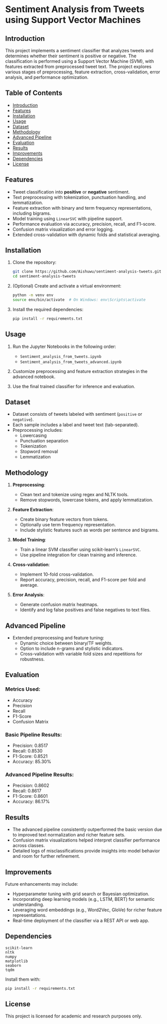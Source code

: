 # Sentiment Analysis from Tweets using Support Vector Machines

## Introduction

This project implements a sentiment classifier that analyzes tweets and determines whether their sentiment is positive or negative. The classification is performed using a Support Vector Machine (SVM), with features extracted from preprocessed tweet text. The project explores various stages of preprocessing, feature extraction, cross-validation, error analysis, and performance optimization.

## Table of Contents

- [Introduction](#introduction)
- [Features](#features)
- [Installation](#installation)
- [Usage](#usage)
- [Dataset](#dataset)
- [Methodology](#methodology)
- [Advanced Pipeline](#advanced-pipeline)
- [Evaluation](#evaluation)
- [Results](#results)
- [Improvements](#improvements)
- [Dependencies](#dependencies)
- [License](#license)

## Features

- Tweet classification into **positive** or **negative** sentiment.
- Text preprocessing with tokenization, punctuation handling, and lemmatization.
- Feature extraction with binary and term frequency representations, including bigrams.
- Model training using `LinearSVC` with pipeline support.
- Performance evaluation via accuracy, precision, recall, and F1-score.
- Confusion matrix visualization and error logging.
- Extended cross-validation with dynamic folds and statistical averaging.

## Installation

1. Clone the repository:
   ```bash
   git clone https://github.com/Aishuwu/sentiment-analysis-tweets.git
   cd sentiment-analysis-tweets
   ```

2. (Optional) Create and activate a virtual environment:
   ```bash
   python -m venv env
   source env/bin/activate  # On Windows: env\Scripts\activate
   ```

3. Install the required dependencies:
   ```bash
   pip install -r requirements.txt
   ```

## Usage

1. Run the Jupyter Notebooks in the following order:
   - `Sentiment_analysis_from_tweets.ipynb`
   - `Sentiment_analysis_from_tweets_advanced.ipynb`

2. Customize preprocessing and feature extraction strategies in the advanced notebook.

3. Use the final trained classifier for inference and evaluation.

## Dataset

- Dataset consists of tweets labeled with sentiment (`positive` or `negative`).
- Each sample includes a label and tweet text (tab-separated).
- Preprocessing includes:
  - Lowercasing
  - Punctuation separation
  - Tokenization
  - Stopword removal
  - Lemmatization

## Methodology

1. **Preprocessing**:
   - Clean text and tokenize using regex and NLTK tools.
   - Remove stopwords, lowercase tokens, and apply lemmatization.

2. **Feature Extraction**:
   - Create binary feature vectors from tokens.
   - Optionally use term frequency representation.
   - Include stylistic features such as words per sentence and bigrams.

3. **Model Training**:
   - Train a linear SVM classifier using scikit-learn’s `LinearSVC`.
   - Use pipeline integration for clean training and inference.

4. **Cross-validation**:
   - Implement 10-fold cross-validation.
   - Report accuracy, precision, recall, and F1-score per fold and average.

5. **Error Analysis**:
   - Generate confusion matrix heatmaps.
   - Identify and log false positives and false negatives to text files.

## Advanced Pipeline

- Extended preprocessing and feature tuning:
  - Dynamic choice between binary/TF weights.
  - Option to include n-grams and stylistic indicators.
  - Cross-validation with variable fold sizes and repetitions for robustness.

## Evaluation

### Metrics Used:
- Accuracy
- Precision
- Recall
- F1-Score
- Confusion Matrix

### Basic Pipeline Results:
- Precision: 0.8517  
- Recall: 0.8530  
- F1-Score: 0.8521  
- Accuracy: 85.30%

### Advanced Pipeline Results:
- Precision: 0.8602  
- Recall: 0.8617  
- F1-Score: 0.8601  
- Accuracy: 86.17%

## Results

- The advanced pipeline consistently outperformed the basic version due to improved text normalization and richer feature sets.
- Confusion matrix visualizations helped interpret classifier performance across classes.
- Detailed logs of misclassifications provide insights into model behavior and room for further refinement.

## Improvements

Future enhancements may include:
- Hyperparameter tuning with grid search or Bayesian optimization.
- Incorporating deep learning models (e.g., LSTM, BERT) for semantic understanding.
- Leveraging word embeddings (e.g., Word2Vec, GloVe) for richer feature representations.
- Real-time deployment of the classifier via a REST API or web app.

## Dependencies

```
scikit-learn
nltk
numpy
matplotlib
seaborn
tqdm
```

Install them with:
```bash
pip install -r requirements.txt
```

## License

This project is licensed for academic and research purposes only.
